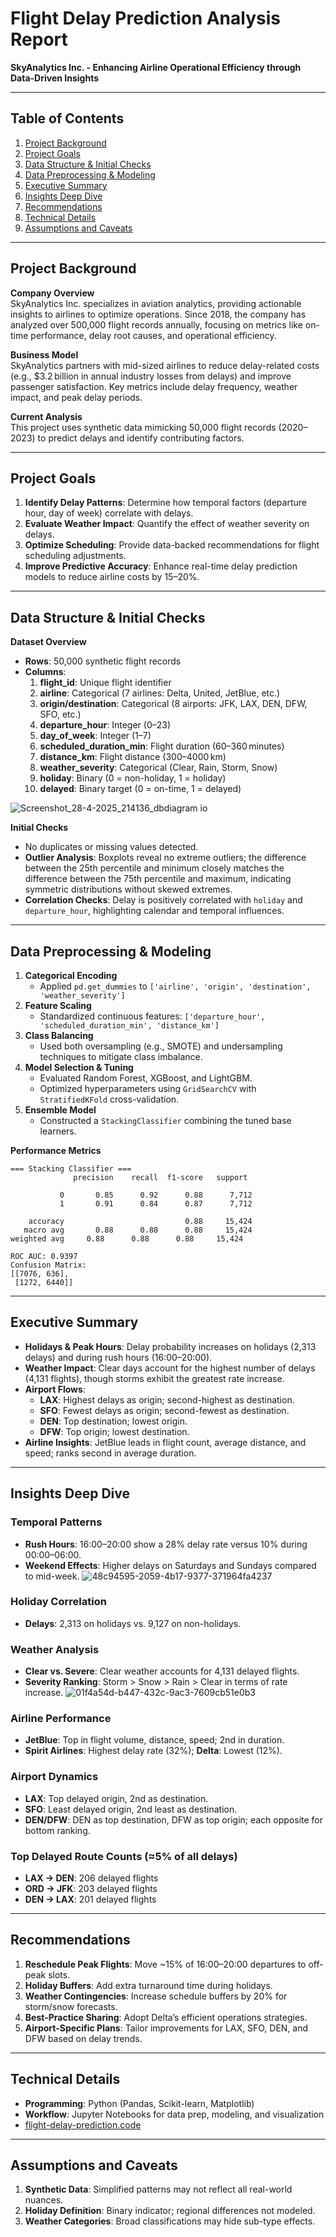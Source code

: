 # Flight Delay Prediction Analysis Report  
**SkyAnalytics Inc. - Enhancing Airline Operational Efficiency through Data-Driven Insights**

---

## Table of Contents

1. [Project Background](#project-background)
2. [Project Goals](#project-goals)
3. [Data Structure & Initial Checks](#data-structure--initial-checks)
4. [Data Preprocessing & Modeling](#data-preprocessing--modeling)
5. [Executive Summary](#executive-summary)
6. [Insights Deep Dive](#insights-deep-dive)
7. [Recommendations](#recommendations)
8. [Technical Details](#technical-details)
9. [Assumptions and Caveats](#assumptions-and-caveats)

---

## Project Background

**Company Overview**  
SkyAnalytics Inc. specializes in aviation analytics, providing actionable insights to airlines to optimize operations. Since 2018, the company has analyzed over 500,000 flight records annually, focusing on metrics like on-time performance, delay root causes, and operational efficiency.

**Business Model**  
SkyAnalytics partners with mid-sized airlines to reduce delay-related costs (e.g., \$3.2 billion in annual industry losses from delays) and improve passenger satisfaction. Key metrics include delay frequency, weather impact, and peak delay periods.

**Current Analysis**  
This project uses synthetic data mimicking 50,000 flight records (2020–2023) to predict delays and identify contributing factors.

---

## Project Goals

1. **Identify Delay Patterns**: Determine how temporal factors (departure hour, day of week) correlate with delays.  
2. **Evaluate Weather Impact**: Quantify the effect of weather severity on delays.  
3. **Optimize Scheduling**: Provide data-backed recommendations for flight scheduling adjustments.  
4. **Improve Predictive Accuracy**: Enhance real-time delay prediction models to reduce airline costs by 15–20%.

---

## Data Structure & Initial Checks

**Dataset Overview**  
- **Rows**: 50,000 synthetic flight records  
- **Columns**:  
  1. **flight_id**: Unique flight identifier  
  2. **airline**: Categorical (7 airlines: Delta, United, JetBlue, etc.)  
  3. **origin/destination**: Categorical (8 airports: JFK, LAX, DEN, DFW, SFO, etc.)  
  4. **departure_hour**: Integer (0–23)  
  5. **day_of_week**: Integer (1–7)  
  6. **scheduled_duration_min**: Flight duration (60–360 minutes)  
  7. **distance_km**: Flight distance (300–4000 km)  
  8. **weather_severity**: Categorical (Clear, Rain, Storm, Snow)  
  9. **holiday**: Binary (0 = non-holiday, 1 = holiday)  
  10. **delayed**: Binary target (0 = on-time, 1 = delayed)
 
      
![Screenshot_28-4-2025_214136_dbdiagram io](https://github.com/user-attachments/assets/1bc11c6f-a32c-4d41-baf2-73b56609c7bc)

**Initial Checks**  
- No duplicates or missing values detected.  
- **Outlier Analysis**: Boxplots reveal no extreme outliers; the difference between the 25th percentile and minimum closely matches the difference between the 75th percentile and maximum, indicating symmetric distributions without skewed extremes.  
- **Correlation Checks**: Delay is positively correlated with `holiday` and `departure_hour`, highlighting calendar and temporal influences.

---

## Data Preprocessing & Modeling

1. **Categorical Encoding**  
   - Applied `pd.get_dummies` to `['airline', 'origin', 'destination', 'weather_severity']`
2. **Feature Scaling**  
   - Standardized continuous features: `['departure_hour', 'scheduled_duration_min', 'distance_km']`
3. **Class Balancing**  
   - Used both oversampling (e.g., SMOTE) and undersampling techniques to mitigate class imbalance.
4. **Model Selection & Tuning**  
   - Evaluated Random Forest, XGBoost, and LightGBM.  
   - Optimized hyperparameters using `GridSearchCV` with `StratifiedKFold` cross-validation.
5. **Ensemble Model**  
   - Constructed a `StackingClassifier` combining the tuned base learners.

**Performance Metrics**  
```
=== Stacking Classifier ===
              precision    recall  f1-score   support

           0       0.85      0.92      0.88      7,712
           1       0.91      0.84      0.87      7,712

    accuracy                           0.88     15,424
   macro avg       0.88      0.88      0.88     15,424
weighted avg     0.88      0.88      0.88     15,424

ROC AUC: 0.9397
Confusion Matrix:
[[7076, 636],
 [1272, 6440]]
```

---

## Executive Summary

- **Holidays & Peak Hours**: Delay probability increases on holidays (2,313 delays) and during rush hours (16:00–20:00).  
- **Weather Impact**: Clear days account for the highest number of delays (4,131 flights), though storms exhibit the greatest rate increase.  
- **Airport Flows**:  
  - **LAX**: Highest delays as origin; second-highest as destination.  
  - **SFO**: Fewest delays as origin; second-fewest as destination.  
  - **DEN**: Top destination; lowest origin.  
  - **DFW**: Top origin; lowest destination.  
- **Airline Insights**: JetBlue leads in flight count, average distance, and speed; ranks second in average duration.

---

## Insights Deep Dive

### Temporal Patterns
- **Rush Hours**: 16:00–20:00 show a 28% delay rate versus 10% during 00:00–06:00.  
- **Weekend Effects**: Higher delays on Saturdays and Sundays compared to mid-week.
![48c94595-2059-4b17-9377-371964fa4237](https://github.com/user-attachments/assets/a58fefe0-9959-4411-a80e-eac8fca849d6)

### Holiday Correlation
- **Delays**: 2,313 on holidays vs. 9,127 on non-holidays.


### Weather Analysis
- **Clear vs. Severe**: Clear weather accounts for 4,131 delayed flights.  
- **Severity Ranking**: Storm > Snow > Rain > Clear in terms of rate increase.
![01f4a54d-b447-432c-9ac3-7609cb51e0b3](https://github.com/user-attachments/assets/5437c862-5fee-4521-8eab-3173ab47b956)

### Airline Performance
- **JetBlue**: Top in flight volume, distance, speed; 2nd in duration.  
- **Spirit Airlines**: Highest delay rate (32%); **Delta**: Lowest (12%).

### Airport Dynamics
- **LAX**: Top delayed origin, 2nd as destination.  
- **SFO**:  Least delayed origin, 2nd least as destination.  
- **DEN/DFW**: DEN as top destination, DFW as top origin; each opposite for bottom ranking.


### Top Delayed Route Counts (≈5% of all delays)
- **LAX → DEN**: 206 delayed flights  
- **ORD → JFK**: 203 delayed flights  
- **DEN → LAX**: 201 delayed flights

---

## Recommendations

1. **Reschedule Peak Flights**: Move ~15% of 16:00–20:00 departures to off-peak slots.  
2. **Holiday Buffers**: Add extra turnaround time during holidays.  
3. **Weather Contingencies**: Increase schedule buffers by 20% for storm/snow forecasts.  
4. **Best-Practice Sharing**: Adopt Delta’s efficient operations strategies.  
5. **Airport-Specific Plans**: Tailor improvements for LAX, SFO, DEN, and DFW based on delay trends.

---

## Technical Details

- **Programming**: Python (Pandas, Scikit-learn, Matplotlib)  
- **Workflow**: Jupyter Notebooks for data prep, modeling, and visualization
- [flight-delay-prediction.code](https://github.com/amr-salah92/flight-delay-prediction/blob/main/flight_delay_prediction.ipynb)


---

## Assumptions and Caveats

1. **Synthetic Data**: Simplified patterns may not reflect all real-world nuances.  
2. **Holiday Definition**: Binary indicator; regional differences not modeled.  
3. **Weather Categories**: Broad classifications may hide sub-type effects.




